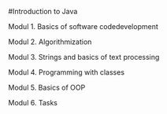 #Introduction to Java 

Modul 1. Basics of software codedevelopment

Modul 2. Algorithmization

Modul 3. Strings and basics of text processing

Modul 4. Programming with classes

Modul 5. Basics of OOP

Modul 6. Tasks
